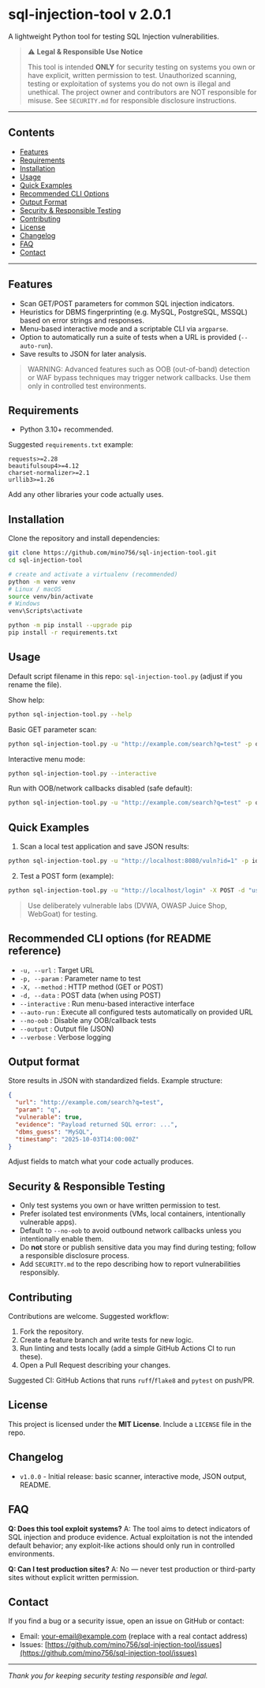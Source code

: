 # sql-injection-tool v 2.0.1

A lightweight Python tool for testing SQL Injection vulnerabilities.

> ⚠️ **Legal & Responsible Use Notice**
>
> This tool is intended **ONLY** for security testing on systems you own or have explicit, written permission to test. Unauthorized scanning, testing or exploitation of systems you do not own is illegal and unethical. The project owner and contributors are NOT responsible for misuse. See `SECURITY.md` for responsible disclosure instructions.

---

## Contents

* [Features](#features)
* [Requirements](#requirements)
* [Installation](#installation)
* [Usage](#usage)
* [Quick Examples](#quick-examples)
* [Recommended CLI Options](#recommended-cli-options)
* [Output Format](#output-format)
* [Security & Responsible Testing](#security--responsible-testing)
* [Contributing](#contributing)
* [License](#license)
* [Changelog](#changelog)
* [FAQ](#faq)
* [Contact](#contact)

---

## Features

* Scan GET/POST parameters for common SQL injection indicators.
* Heuristics for DBMS fingerprinting (e.g. MySQL, PostgreSQL, MSSQL) based on error strings and responses.
* Menu-based interactive mode and a scriptable CLI via `argparse`.
* Option to automatically run a suite of tests when a URL is provided (`--auto-run`).
* Save results to JSON for later analysis.

> WARNING: Advanced features such as OOB (out-of-band) detection or WAF bypass techniques may trigger network callbacks. Use them only in controlled test environments.

## Requirements

* Python 3.10+ recommended.

Suggested `requirements.txt` example:

```
requests>=2.28
beautifulsoup4>=4.12
charset-normalizer>=2.1
urllib3>=1.26
```

Add any other libraries your code actually uses.

## Installation

Clone the repository and install dependencies:

```bash
git clone https://github.com/mino756/sql-injection-tool.git
cd sql-injection-tool

# create and activate a virtualenv (recommended)
python -m venv venv
# Linux / macOS
source venv/bin/activate
# Windows
venv\Scripts\activate

python -m pip install --upgrade pip
pip install -r requirements.txt
```

## Usage

Default script filename in this repo: `sql-injection-tool.py` (adjust if you rename the file).

Show help:

```bash
python sql-injection-tool.py --help
```

Basic GET parameter scan:

```bash
python sql-injection-tool.py -u "http://example.com/search?q=test" -p q --output results.json
```

Interactive menu mode:

```bash
python sql-injection-tool.py --interactive
```

Run with OOB/network callbacks disabled (safe default):

```bash
python sql-injection-tool.py -u "http://example.com/search?q=test" -p q --no-oob
```

## Quick Examples

1. Scan a local test application and save JSON results:

```bash
python sql-injection-tool.py -u "http://localhost:8080/vuln?id=1" -p id --output out.json
```

2. Test a POST form (example):

```bash
python sql-injection-tool.py -u "http://localhost/login" -X POST -d "username=admin&password=pass" -p username
```

> Use deliberately vulnerable labs (DVWA, OWASP Juice Shop, WebGoat) for testing.

## Recommended CLI options (for README reference)

* `-u, --url` : Target URL
* `-p, --param` : Parameter name to test
* `-X, --method` : HTTP method (GET or POST)
* `-d, --data` : POST data (when using POST)
* `--interactive` : Run menu-based interactive interface
* `--auto-run` : Execute all configured tests automatically on provided URL
* `--no-oob` : Disable any OOB/callback tests
* `--output` : Output file (JSON)
* `--verbose` : Verbose logging

## Output format

Store results in JSON with standardized fields. Example structure:

```json
{
  "url": "http://example.com/search?q=test",
  "param": "q",
  "vulnerable": true,
  "evidence": "Payload returned SQL error: ...",
  "dbms_guess": "MySQL",
  "timestamp": "2025-10-03T14:00:00Z"
}
```

Adjust fields to match what your code actually produces.

## Security & Responsible Testing

* Only test systems you own or have written permission to test.
* Prefer isolated test environments (VMs, local containers, intentionally vulnerable apps).
* Default to `--no-oob` to avoid outbound network callbacks unless you intentionally enable them.
* Do **not** store or publish sensitive data you may find during testing; follow a responsible disclosure process.
* Add `SECURITY.md` to the repo describing how to report vulnerabilities responsibly.

## Contributing

Contributions are welcome. Suggested workflow:

1. Fork the repository.
2. Create a feature branch and write tests for new logic.
3. Run linting and tests locally (add a simple GitHub Actions CI to run these).
4. Open a Pull Request describing your changes.

Suggested CI: GitHub Actions that runs `ruff`/`flake8` and `pytest` on push/PR.

## License

This project is licensed under the **MIT License**. Include a `LICENSE` file in the repo.

## Changelog

* `v1.0.0` - Initial release: basic scanner, interactive mode, JSON output, README.

## FAQ

**Q: Does this tool exploit systems?**
A: The tool aims to detect indicators of SQL injection and produce evidence. Actual exploitation is not the intended default behavior; any exploit-like actions should only run in controlled environments.

**Q: Can I test production sites?**
A: No — never test production or third-party sites without explicit written permission.

## Contact

If you find a bug or a security issue, open an issue on GitHub or contact:

* Email: [your-email@example.com](mailto:your-email@example.com)  (replace with a real contact address)
* Issues: [https://github.com/mino756/sql-injection-tool/issues](https://github.com/mino756/sql-injection-tool/issues)

---

*Thank you for keeping security testing responsible and legal.*
